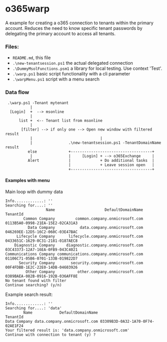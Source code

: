 # o365warp
A example for creating a o365 connection to tenants within the primary account.
Reduces the need to know specific tenant passwords by delegating the primary account to access all tenants.

### Files:
- `README.md`, this file
- `.\new-tenantsession.ps1` the actual delegated connection
- `.\DummyMsolFunctions.psm1` a library for local testing. Use context 'Test'.
- `.\warp.ps1` basic script functionality with a cli parameter
- `.\warpMenu.ps1` script with a menu search

### Data flow


```
 .\warp.ps1 -Tenant mytenant
           |
  [Login]  +  --> msonline
           |
      list +  <-- Tenant list from msonline
           |
       [filter] --> if only one --> Open new window with filtered result
           |                              |
           |                .\new-tenantsession.ps1 -TenantDomainName result
          else              +------------------------------------+
           |                |     [Login] + --> o365Exchange     |
          Alert             |             + Do additional tasks  |
                            |             + Leave session open   |
                            +------------------------------------+
```


#### Examples with menu

Main loop with dummy data

```
Info.............: ''
Searching for....: ''
                  Name                      DefaultDomainName                         TenantId
        Common Company         common.company.onmicrosoft.com 0113B5A0-0998-21EA-15E2-02CA31A3
          Data Company           data.company.onmicrosoft.com 046269EE-12D5-16C2-060C-03E47BAC
     Lifecycle Company      lifecycle.company.onmicrosoft.com 0433651C-1629-0C31-2181-0187AEC8
    Diagnostic Company     diagnostic.company.onmicrosoft.com 03C43373-12A7-16EA-0FB9-043C4021
Communications Company communications.company.onmicrosoft.com 01106C71-05B6-0701-133B-019822D7
      Security Company       security.company.onmicrosoft.com 00F4FDBB-1E2C-22E0-14DB-04603926
         Other Company          other.company.onmicrosoft.com 0389BAEA-082B-0916-192B-036AFF8E
No tenant found with filter
Continue searching? (y/n)
```

Example search result:

```
Info.............: ''
Searching for....: 'data'
        Name            DefaultDomainName                         TenantId
Data Company data.company.onmicrosoft.com 03309B3D-0A32-1A70-0F74-02AE1F24
Your filtered result is: 'data.company.onmicrosoft.com'
Continue with connection to tenant (y) ?
```
